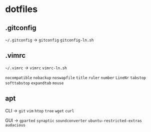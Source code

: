 # dotfiles


## .gitconfig

`~/.gitconfig` -> `gitconfig` `gitconfig-ln.sh`


## .vimrc

`~/.vimrc` -> `vimrc` `vimrc-ln.sh`

`nocompatible`
`nobackup`
`noswapfile`
`title`
`ruler`
`number`
`LineNr`
`tabstop`
`softtabstop`
`expandtab`
`mouse`

## apt

CLI ->
`git` `vim`
`htop` `tree`
`wget` `curl`

GUI ->
`gparted` `synaptic`
`soundconverter` `ubuntu-restricted-extras`
`audacious`


